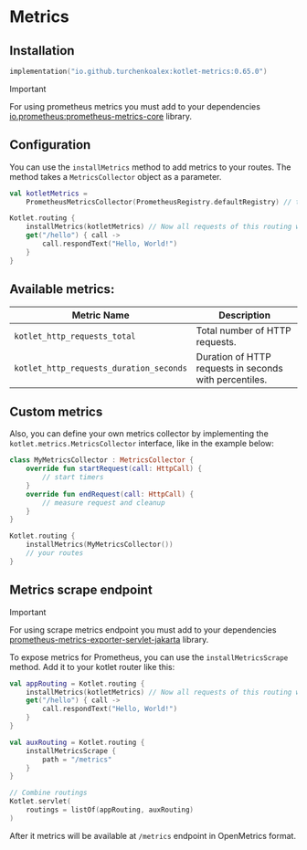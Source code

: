 # Metrics

## Installation

```kotlin
implementation("io.github.turchenkoalex:kotlet-metrics:0.65.0")
```

> [!IMPORTANT]
> For using prometheus metrics you must add to your dependencies
> [io.prometheus:prometheus-metrics-core](https://mvnrepository.com/artifact/io.prometheus/prometheus-metrics-core)
> library.

## Configuration

You can use the `installMetrics` method to add metrics to your routes. The method takes a `MetricsCollector` object
as a parameter.

```kotlin
val kotletMetrics =
    PrometheusMetricsCollector(PrometheusRegistry.defaultRegistry) // this collector can be reused for multiple routes

Kotlet.routing {
    installMetrics(kotletMetrics) // Now all requests of this routing will be measured
    get("/hello") { call ->
        call.respondText("Hello, World!")
    }
}
```

## Available metrics:

| Metric Name                             | Description                                            |
|-----------------------------------------|--------------------------------------------------------|
| `kotlet_http_requests_total`            | Total number of HTTP requests.                         |
| `kotlet_http_requests_duration_seconds` | Duration of HTTP requests in seconds with percentiles. |

## Custom metrics

Also, you can define your own metrics collector by implementing the `kotlet.metrics.MetricsCollector` interface, like in
the example below:

```kotlin
class MyMetricsCollector : MetricsCollector {
    override fun startRequest(call: HttpCall) {
        // start timers
    }
    override fun endRequest(call: HttpCall) {
        // measure request and cleanup
    }
}

Kotlet.routing {
    installMetrics(MyMetricsCollector())
    // your routes
}
```

## Metrics scrape endpoint

> [!IMPORTANT]
> For using scrape metrics endpoint you must add to your dependencies
> [prometheus-metrics-exporter-servlet-jakarta](https://mvnrepository.com/artifact/io.prometheus/prometheus-metrics-exporter-servlet-jakarta)
> library.


To expose metrics for Prometheus, you can use the `installMetricsScrape` method. Add it to your kotlet router like this:

```kotlin
val appRouting = Kotlet.routing {
    installMetrics(kotletMetrics) // Now all requests of this routing will be measured
    get("/hello") { call ->
        call.respondText("Hello, World!")
    }
}

val auxRouting = Kotlet.routing {
    installMetricsScrape {
        path = "/metrics"
    }
}

// Combine routings
Kotlet.servlet(
    routings = listOf(appRouting, auxRouting)
)
```

After it metrics will be available at `/metrics` endpoint in OpenMetrics format.
